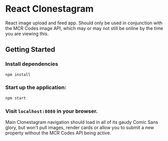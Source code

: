 # React Clonestagram

React image upload and feed app. Should only be used in conjunction with the MCR Codes image API, which may or may not still be online by the time you are viewing this.

## Getting Started

### Install dependencies

```bash
npm install
```

### Start up the application:

```bash
npm start
```

### Visit `localhost:8080` in your browser.

Main Clonestagram navigation should load in all of its gaudy Comic Sans glory, but won't pull images, render cards or allow you to submit a new property without the MCR Codes API being active.
